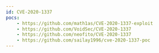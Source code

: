 ```yaml
---
id: CVE-2020-1337
pocs:
    - https://github.com/math1as/CVE-2020-1337-exploit
    - https://github.com/VoidSec/CVE-2020-1337
    - https://github.com/neofito/CVE-2020-1337
    - https://github.com/sailay1996/cve-2020-1337-poc
---
```

